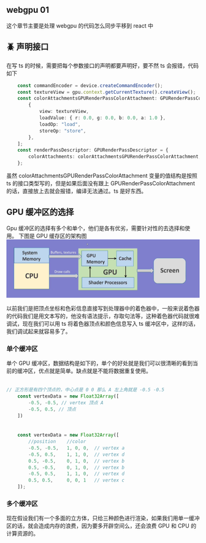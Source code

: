 ## webgpu 01
这个章节主要是处理 webgpu 的代码怎么同步平移到 react 中

## 🪲 声明接口
在写 ts 的时候，需要把每个参数接口的声明都要声明好，要不然 ts 会报错，代码如下

```ts
    const commandEncoder = device.createCommandEncoder();
    const textureView = gpu.context.getCurrentTexture().createView();
    const colorAttachmentsGPURenderPassColorAttachment: GPURenderPassColorAttachment[] = [
        {
            view: textureView,
            loadValue: { r: 0.0, g: 0.0, b: 0.0, a: 1.0 },
            loadOp: "load",
            storeOp: "store",
        },
    ];
    const renderPassDescriptor: GPURenderPassDescriptor = {
        colorAttachments: colorAttachmentsGPURenderPassColorAttachment,
    };
```

虽然 colorAttachmentsGPURenderPassColorAttachment 变量的值结构是按照 ts 的接口类型写的，但是如果后面没有跟上 GPURenderPassColorAttachment 的话，直接放上去就会报错，编译无法通过。ts 是好东西。

## GPU 缓冲区的选择
Gpu 缓冲区的选择有多个和单个，他们是各有优劣，需要针对性的去选择和使用。
下图是 GPU 缓存区的架构图
![gpu架构](/src/assets/gpu/gpu_struct.png)

以前我们是把顶点坐标和色彩信息直接写到处理器中的着色器中，一般来说着色器的代码我们是用文本写的，他没有语法提示，存取句法等，这种着色器代码就很难调试，现在我们可以用 ts 将着色器顶点和颜色信息写入 ts 缓冲区中，这样的话，我们调试起来就容易多了。

### 单个缓冲区

单个 GPU 缓冲区，数据结构是如下的，单个的好处就是我们可以很清晰的看到当前的缓冲区，优点就是简单。缺点就是不能将数据重复使用。

```ts

// 正方形是有四个顶点的，中心点是 0 0 那么 A 左上角就是 -0.5 -0.5
    const vertexData = new Float32Array([
        -0.5, -0.5, // vertex 顶点 A
        -0.5, 0.5, // 顶点
    ])


    const vertexData = new Float32Array([
        //position    //color
        -0.5, -0.5,   1, 0, 0,  // vertex a
        -0.5, 0.5,    1, 1, 0,  // vertex d
        0.5, -0.5,    0, 1, 0,  // vertex b
        0.5, -0.5,    0, 1, 0,  // vertex b
        -0.5, 0.5,    1, 1, 0,  // vertex d
        0.5, 0.5,     0, 0, 1   // vertex c
    ]);
```

### 多个缓冲区

现在假设我们有一个多面的立方体，只给三种颜色进行渲染，如果我们用单一缓冲区的话，就会造成内存的浪费，因为要多开辟空间么，还会浪费 GPU 和 CPU 的计算资源的。